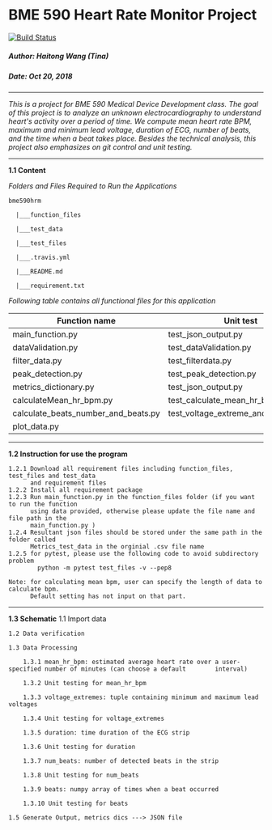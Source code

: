 # BME 590 Heart Rate Monitor Project 
 
[![Build Status](https://travis-ci.com/TinaHaitongWang/bme590hrm.svg?branch=master)](https://travis-ci.com/TinaHaitongWang/bme590hrm)

##### Author: Haitong Wang (Tina)
##### Date: Oct 20, 2018 

----

_This is a project for BME 590 Medical Device Development class. The goal of this 
project is to analyze an unknown electrocardiography to understand heart's activity 
over a period of time. We compute mean heart rate BPM, maximum and minimum
lead voltage, duration of ECG, number of beats, and the time when a beat takes place. 
Besides the technical analysis, this project also emphasizes on git control and unit
testing._

-----
**1.1 Content**

_Folders and Files Required to Run the Applications_

`bme590hrm` 
    
      |___function_files
 
      |___test_data
  
      |___test_files
      
      |___.travis.yml
      
      |___README.md
      
      |___requirement.txt
      
_Following table contains all functional files for this application_

 | Function name                       | Unit test                            |
 |-------------------------------------|--------------------------------------|
 | main_function.py                    | test_json_output.py                  |
 | dataValidation.py                   | test_dataValidation.py               |
 | filter_data.py                      | test_filterdata.py                   |
 | peak_detection.py                   | test_peak_detection.py               |
 | metrics_dictionary.py               | test_json_output.py                  |
 | calculateMean_hr_bpm.py             | test_calculate_mean_hr_bpm.py        |
 | calculate_beats_number_and_beats.py | test_voltage_extreme_and_duration.py |
 | plot_data.py                        |                                      |       
---
**1.2 Instruction for use the program**

    1.2.1 Download all requirement files including function_files, test_files and test_data
          and requirement files 
    1.2.2 Install all requirement package 
    1.2.3 Run main_function.py in the function_files folder (if you want to run the function
          using data provided, otherwise please update the file name and file path in the 
          main_function.py )
    1.2.4 Resultant json files should be stored under the same path in the folder called 
          Metrics_test_data in the orginial .csv file name 
    1.2.5 for pytest, please use the following code to avoid subdirectory problem
            python -m pytest test_files -v --pep8 
          
    Note: for calculating mean bpm, user can specify the length of data to calculate bpm. 
          Default setting has not input on that part. 

---
**1.3 Schematic**
    1.1 Import data 
  
    1.2 Data verification 
  
    1.3 Data Processing 
        
        1.3.1 mean_hr_bpm: estimated average heart rate over a user-specified number of minutes (can choose a default        interval) 
          
        1.3.2 Unit testing for mean_hr_bpm
          
        1.3.3 voltage_extremes: tuple containing minimum and maximum lead voltages
          
        1.3.4 Unit testing for voltage_extremes 
          
        1.3.5 duration: time duration of the ECG strip
          
        1.3.6 Unit testing for duration
          
        1.3.7 num_beats: number of detected beats in the strip
          
        1.3.8 Unit testing for num_beats
          
        1.3.9 beats: numpy array of times when a beat occurred
          
        1.3.10 Unit testing for beats
      
    1.5 Generate Output, metrics dics ---> JSON file 
      
      
          
